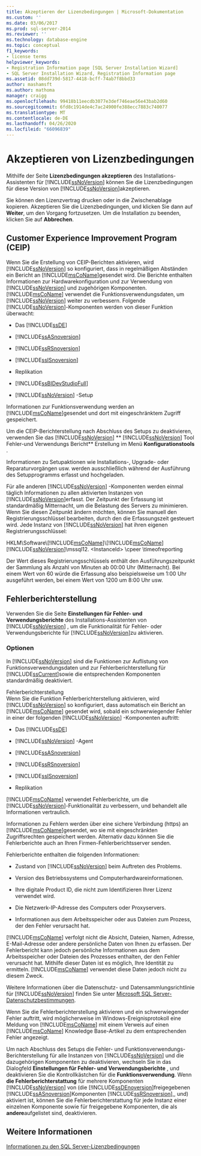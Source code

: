 ```yaml
---
title: Akzeptieren der Lizenzbedingungen | Microsoft-Dokumentation
ms.custom: ''
ms.date: 03/06/2017
ms.prod: sql-server-2014
ms.reviewer: ''
ms.technology: database-engine
ms.topic: conceptual
f1_keywords:
- license terms
helpviewer_keywords:
- Registration Information page [SQL Server Installation Wizard]
- SQL Server Installation Wizard, Registration Information page
ms.assetid: 08dd739d-5817-4418-bcff-74ab7f8bbd33
author: mashamsft
ms.author: mathoma
manager: craigg
ms.openlocfilehash: 99418b11eecdb3077e3def746eae56e43bab2d60
ms.sourcegitcommit: 6fd8c1914de4c7ac24900fe388ecc7883c740077
ms.translationtype: MT
ms.contentlocale: de-DE
ms.lasthandoff: 04/26/2020
ms.locfileid: "66096839"
---
```

# <a name="accept-license-terms"></a>Akzeptieren von Lizenzbedingungen
  Mithilfe der Seite **Lizenzbedingungen akzeptieren** des Installations-Assistenten für [!INCLUDE[ssNoVersion](../../includes/ssnoversion-md.md)] können Sie die Lizenzbedingungen für diese Version von [!INCLUDE[ssNoVersion](../../includes/ssnoversion-md.md)]akzeptieren.  
  
 Sie können den Lizenzvertrag drucken oder in die Zwischenablage kopieren. Akzeptieren Sie die Lizenzbedingungen, und klicken Sie dann auf **Weiter**, um den Vorgang fortzusetzen. Um die Installation zu beenden, klicken Sie auf **Abbrechen**.  
  
## <a name="customer-experience-improvement-program-ceip"></a>Customer Experience Improvement Program (CEIP)  
 Wenn Sie die Erstellung von CEIP-Berichten aktivieren, wird [!INCLUDE[ssNoVersion](../../includes/ssnoversion-md.md)] so konfiguriert, dass in regelmäßigen Abständen ein Bericht an [!INCLUDE[msCoName](../../includes/msconame-md.md)]gesendet wird. Die Berichte enthalten Informationen zur Hardwarekonfiguration und zur Verwendung von [!INCLUDE[ssNoVersion](../../includes/ssnoversion-md.md)] und zugehörigen Komponenten. [!INCLUDE[msCoName](../../includes/msconame-md.md)] verwendet die Funktionsverwendungsdaten, um [!INCLUDE[ssNoVersion](../../includes/ssnoversion-md.md)] weiter zu verbessern. Folgende [!INCLUDE[ssNoVersion](../../includes/ssnoversion-md.md)]-Komponenten werden von dieser Funktion überwacht:  
  
-   Das [!INCLUDE[ssDE](../../includes/ssde-md.md)]  
  
-   [!INCLUDE[ssASnoversion](../../includes/ssasnoversion-md.md)]  
  
-   [!INCLUDE[ssRSnoversion](../../includes/ssrsnoversion-md.md)]  
  
-   [!INCLUDE[ssISnoversion](../../includes/ssisnoversion-md.md)]  
  
-   Replikation  
  
-   [!INCLUDE[ssBIDevStudioFull](../../includes/ssbidevstudiofull-md.md)]  
  
-   [!INCLUDE[ssNoVersion](../../includes/ssnoversion-md.md)] -Setup  
  
 Informationen zur Funktionsverwendung werden an [!INCLUDE[msCoName](../../includes/msconame-md.md)]gesendet und dort mit eingeschränktem Zugriff gespeichert.  
  
 Um die CEIP-Berichterstellung nach Abschluss des Setups zu deaktivieren, verwenden Sie das [!INCLUDE[ssNoVersion](../../includes/ssnoversion-md.md)] ** [!INCLUDE[ssNoVersion](../../includes/ssnoversion-md.md)] Tool Fehler-und Verwendungs Bericht** Erstellung im Menü **Konfigurationstools** .  
  
 Informationen zu Setupaktionen wie Installations-, Upgrade- oder Reparaturvorgängen usw. werden ausschließlich während der Ausführung des Setupprogramms erfasst und hochgeladen.  
  
 Für alle anderen [!INCLUDE[ssNoVersion](../../includes/ssnoversion-md.md)] -Komponenten werden einmal täglich Informationen zu allen aktivierten Instanzen von [!INCLUDE[ssNoVersion](../../includes/ssnoversion-md.md)]erfasst. Der Zeitpunkt der Erfassung ist standardmäßig Mitternacht, um die Belastung des Servers zu minimieren. Wenn Sie diesen Zeitpunkt ändern möchten, können Sie manuell den Registrierungsschlüssel bearbeiten, durch den die Erfassungszeit gesteuert wird. Jede Instanz von [!INCLUDE[ssNoVersion](../../includes/ssnoversion-md.md)] hat ihren eigenen Registrierungsschlüssel:  
  
 HKLM\Software\\[!INCLUDE[msCoName](../../includes/msconame-md.md)]\\[!INCLUDE[msCoName](../../includes/msconame-md.md)][!INCLUDE[ssNoVersion](../../includes/ssnoversion-md.md)]\mssql12. \<InstanceId> \cpeer \timeofreporting  
  
 Der Wert dieses Registrierungsschlüssels enthält den Ausführungszeitpunkt der Sammlung als Anzahl von Minuten ab 00:00 Uhr (Mitternacht). Bei einem Wert von 60 würde die Erfassung also beispielsweise um 1:00 Uhr ausgeführt werden, bei einem Wert von 1200 um 8:00 Uhr usw.  
  
## <a name="error-reporting"></a>Fehlerberichterstellung  
 Verwenden Sie die Seite **Einstellungen für Fehler- und Verwendungsberichte** des Installations-Assistenten von [!INCLUDE[ssNoVersion](../../includes/ssnoversion-md.md)] , um die Funktionalität für Fehler- oder Verwendungsberichte für [!INCLUDE[ssNoVersion](../../includes/ssnoversion-md.md)]zu aktivieren.  
  
### <a name="options"></a>Optionen  
 In [!INCLUDE[ssNoVersion](../../includes/ssnoversion-md.md)] sind die Funktionen zur Auflistung von Funktionsverwendungsdaten und zur Fehlerberichterstellung für [!INCLUDE[ssCurrent](../../includes/sscurrent-md.md)]sowie die entsprechenden Komponenten standardmäßig deaktiviert.  
  
 Fehlerberichterstellung  
 Wenn Sie die Funktion Fehlerberichterstellung aktivieren, wird [!INCLUDE[ssNoVersion](../../includes/ssnoversion-md.md)] so konfiguriert, dass automatisch ein Bericht an [!INCLUDE[msCoName](../../includes/msconame-md.md)] gesendet wird, sobald ein schwerwiegender Fehler in einer der folgenden [!INCLUDE[ssNoVersion](../../includes/ssnoversion-md.md)] -Komponenten auftritt:  
  
-   Das [!INCLUDE[ssDE](../../includes/ssde-md.md)]  
  
-   [!INCLUDE[ssNoVersion](../../includes/ssnoversion-md.md)] -Agent  
  
-   [!INCLUDE[ssASnoversion](../../includes/ssasnoversion-md.md)]  
  
-   [!INCLUDE[ssRSnoversion](../../includes/ssrsnoversion-md.md)]  
  
-   [!INCLUDE[ssISnoversion](../../includes/ssisnoversion-md.md)]  
  
-   Replikation  
  
 [!INCLUDE[msCoName](../../includes/msconame-md.md)] verwendet Fehlerberichte, um die [!INCLUDE[ssNoVersion](../../includes/ssnoversion-md.md)]-Funktionalität zu verbessern, und behandelt alle Informationen vertraulich.  
  
 Informationen zu Fehlern werden über eine sichere Verbindung (https) an [!INCLUDE[msCoName](../../includes/msconame-md.md)]gesendet, wo sie mit eingeschränkten Zugriffsrechten gespeichert werden. Alternativ dazu können Sie die Fehlerberichte auch an Ihren Firmen-Fehlerberichtsserver senden.  
  
 Fehlerberichte enthalten die folgenden Informationen:  
  
-   Zustand von [!INCLUDE[ssNoVersion](../../includes/ssnoversion-md.md)] beim Auftreten des Problems.  
  
-   Version des Betriebssystems und Computerhardwareinformationen.  
  
-   Ihre digitale Product ID, die nicht zum Identifizieren Ihrer Lizenz verwendet wird.  
  
-   Die Netzwerk-IP-Adresse des Computers oder Proxyservers.  
  
-   Informationen aus dem Arbeitsspeicher oder aus Dateien zum Prozess, der den Fehler verursacht hat.  
  
 [!INCLUDE[msCoName](../../includes/msconame-md.md)] verfolgt nicht die Absicht, Dateien, Namen, Adresse, E-Mail-Adresse oder andere persönliche Daten von Ihnen zu erfassen. Der Fehlerbericht kann jedoch persönliche Informationen aus dem Arbeitsspeicher oder Dateien des Prozesses enthalten, der den Fehler verursacht hat. Mithilfe dieser Daten ist es möglich, Ihre Identität zu ermitteln. [!INCLUDE[msCoName](../../includes/msconame-md.md)] verwendet diese Daten jedoch nicht zu diesem Zweck.  
  
 Weitere Informationen über die Datenschutz- und Datensammlungsrichtlinie für [!INCLUDE[ssNoVersion](../../includes/ssnoversion-md.md)] finden Sie unter [Microsoft SQL Server-Datenschutzbestimmungen](../../../2014/getting-started/microsoft-sql-server-privacy-statement.md).  
  
 Wenn Sie die Fehlerberichterstellung aktivieren und ein schwerwiegender Fehler auftritt, wird möglicherweise im Windows-Ereignisprotokoll eine Meldung von [!INCLUDE[msCoName](../../includes/msconame-md.md)] mit einem Verweis auf einen [!INCLUDE[msCoName](../../includes/msconame-md.md)] Knowledge Base-Artikel zu dem entsprechenden Fehler angezeigt.  
  
 Um nach Abschluss des Setups die Fehler- und Funktionsverwendungs-Berichterstellung für alle Instanzen von [!INCLUDE[ssNoVersion](../../includes/ssnoversion-md.md)] und die dazugehörigen Komponenten zu deaktivieren, wechseln Sie in das Dialogfeld **Einstellungen für Fehler- und Verwendungsberichte** , und deaktivieren Sie die Kontrollkästchen für die **Funktionsverwendung**. Wenn **die Fehlerberichterstattung** für mehrere Komponenten [!INCLUDE[ssNoVersion](../../includes/ssnoversion-md.md)] von (die [!INCLUDE[ssDEnoversion](../../includes/ssdenoversion-md.md)]freigegebenen [!INCLUDE[ssASnoversion](../../includes/ssasnoversion-md.md)]Komponenten [!INCLUDE[ssRSnoversion](../../includes/ssrsnoversion-md.md)],, und) aktiviert ist, können Sie die Fehlerberichterstattung für jede Instanz einer einzelnen Komponente sowie für freigegebene Komponenten, die als **andere**aufgelistet sind, deaktivieren.  
  
## <a name="see-also"></a>Weitere Informationen  
 [Informationen zu den SQL Server-Lizenzbedingungen](../../../2014/getting-started/about-the-sql-server-license-terms.md)  
  
  

